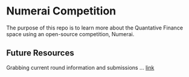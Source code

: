 # Numerai Competition

The purpose of this repo is to learn more about the Quantative Finance space using an open-source competition, Numerai.

## Future Resources

Grabbing current round information and submissions ... [link](https://docs.numer.ai/numerai-tournament/submissions)
